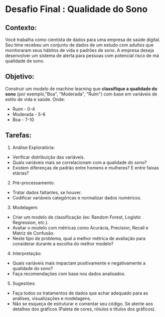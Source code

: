# Desafio Final : Qualidade do Sono
## **Contexto:**
Você trabalha como cientista de dados para uma empresa de saúde digital.
Seu time recebeu um conjunto de dados de um estudo com adultos que
monitoraram seus hábitos de vida e padrões de sono. A empresa deseja
desenvolver um sistema de alerta para pessoas com potencial risco de má
qualidade de sono.
## **Objetivo:**
Construir um modelo de machine learning que **classifique a qualidade do
sono** (por exemplo,"Boa", "Moderada", "Ruim") com base em variáveis de
estilo de vida e saúde. Onde:
- Ruim - 0-4
- Moderada - 5-6
- Boa - 7-10
## **Tarefas:**
1. Análise Exploratória:
- Verificar distribuição das variáveis.
- Quais variáveis mais se correlacionam com a qualidade do
sono?
- Existem diferenças de padrão entre homens e mulheres? E
entre faixas etárias?
2. Pré-processamento:
- Tratar dados faltantes, se houver.
- Codificar variáveis categóricas e normalizar dados numéricos.
3. Modelagem:
- Criar um modelo de classificação (ex: Random Forest, Logistic
Regression, etc.).
- Avaliar o modelo com métricas como Acurácia, Precision, Recall
e Matriz de Confusão.
- Neste tipo de problema, qual a melhor métrica de avaliação
para considerar durante a escolha do melhor modelo?
4. Interpretação:
- Quais variáveis mais impactam positivamente e negativamente
a qualidade do sono?
- Faça recomendações com base nos dados analisados.
5. Sugestões:
- Faça todos os tratamentos de dados que achar adequado para
as análises, visualizações e modelagens.
- Não se esqueça de estruturar e comentar seu código.
Se atente aos detalhes dos gráficos (Paleta de cores, rótulos e
títulos dos gráficos).

